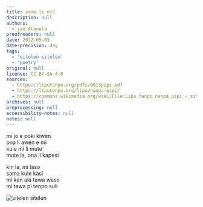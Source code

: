 ```yaml
---
title: seme li mi?
description: null
authors:
  - jan Alonola
proofreaders: null
date: 2022-05-05
date-precision: day
tags:
  - 'sitelen sitelen'
  - 'poetry'
original: null
license: CC-BY-SA 4.0
sources:
  - https://liputenpo.org/pdfs/0013pipi.pdf
  - https://liputenpo.org/lipu/nanpa-pipi/
  - https://commons.wikimedia.org/wiki/File:Lipu_tenpo_nanpa_pipi_-_sitelen_sitelen.png
archives: null
preprocessing: null
accessibility-notes: null
notes: null
---
```


mi jo e poki kiwen  
ona li awen e mi  
kule mi li mute  
mute la, ona li kapesi

kin la, mi laso  
sama kule kasi  
mi ken ala tawa waso  
mi tawa pi tenpo suli

![sitelen sitelen](https://upload.wikimedia.org/wikipedia/commons/f/f6/Lipu_tenpo_nanpa_pipi_-_sitelen_sitelen.png)